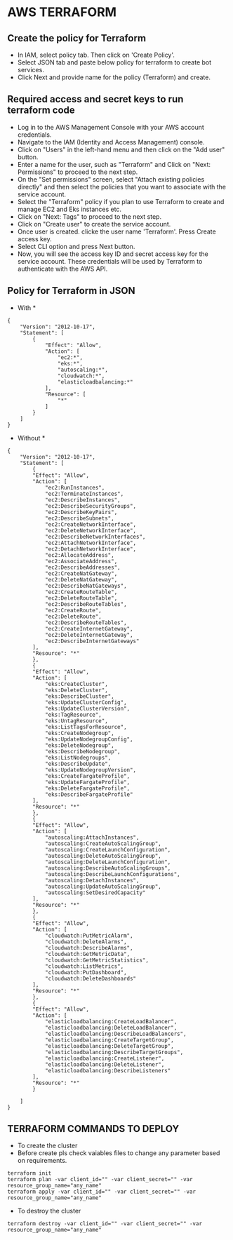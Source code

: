 # AWS TERRAFORM

## Create the policy for Terraform
- In IAM, select policy tab. Then click on 'Create Policy'.
- Select JSON tab and paste below policy for terraform to create bot services.
- Click Next and provide name for the policy (Terraform) and create.
## Required access and secret keys to run terraform code
- Log in to the AWS Management Console with your AWS account credentials.
- Navigate to the IAM (Identity and Access Management) console.
- Click on "Users" in the left-hand menu and then click on the "Add user" button.
- Enter a name for the user, such as "Terraform" and Click on "Next: Permissions" to proceed to the next step.
- On the "Set permissions" screen, select "Attach existing policies directly" and then select the policies that you want to associate with the service account.
- Select the "Terraform" policy if you plan to use Terraform to create and manage EC2 and Eks instances etc.
- Click on "Next: Tags" to proceed to the next step.
- Click on "Create user" to create the service account.
- Once user is created. clicke the user name 'Terraform'. Press Create access key.
- Select CLI option and press Next button.  
- Now, you will see the access key ID and secret access key for the service account. These credentials will be used by Terraform to authenticate with the AWS API.


## Policy for Terraform in JSON
- With *
```
{
    "Version": "2012-10-17",
    "Statement": [
        {
            "Effect": "Allow",
            "Action": [
                "ec2:*",
                "eks:*",
                "autoscaling:*",
                "cloudwatch:*",
                "elasticloadbalancing:*"
            ],
            "Resource": [
                "*"
            ]
        }
    ]
}
```
- Without *
```
{
    "Version": "2012-10-17",
    "Statement": [
        {
        "Effect": "Allow",
        "Action": [
            "ec2:RunInstances",
            "ec2:TerminateInstances",
            "ec2:DescribeInstances",
            "ec2:DescribeSecurityGroups",
            "ec2:DescribeKeyPairs",
            "ec2:DescribeSubnets",
            "ec2:CreateNetworkInterface",
            "ec2:DeleteNetworkInterface",
            "ec2:DescribeNetworkInterfaces",
            "ec2:AttachNetworkInterface",
            "ec2:DetachNetworkInterface",
            "ec2:AllocateAddress",
            "ec2:AssociateAddress",
            "ec2:DescribeAddresses",
            "ec2:CreateNatGateway",
            "ec2:DeleteNatGateway",
            "ec2:DescribeNatGateways",
            "ec2:CreateRouteTable",
            "ec2:DeleteRouteTable",
            "ec2:DescribeRouteTables",
            "ec2:CreateRoute",
            "ec2:DeleteRoute",
            "ec2:DescribeRouteTables",
            "ec2:CreateInternetGateway",
            "ec2:DeleteInternetGateway",
            "ec2:DescribeInternetGateways"
        ],
        "Resource": "*"
        },
        {
        "Effect": "Allow",
        "Action": [
            "eks:CreateCluster",
            "eks:DeleteCluster",
            "eks:DescribeCluster",
            "eks:UpdateClusterConfig",
            "eks:UpdateClusterVersion",
            "eks:TagResource",
            "eks:UntagResource",
            "eks:ListTagsForResource",
            "eks:CreateNodegroup",
            "eks:UpdateNodegroupConfig",
            "eks:DeleteNodegroup",
            "eks:DescribeNodegroup",
            "eks:ListNodegroups",
            "eks:DescribeUpdate",
            "eks:UpdateNodegroupVersion",
            "eks:CreateFargateProfile",
            "eks:UpdateFargateProfile",
            "eks:DeleteFargateProfile",
            "eks:DescribeFargateProfile"
        ],
        "Resource": "*"
        },
        {
        "Effect": "Allow",
        "Action": [
            "autoscaling:AttachInstances",
            "autoscaling:CreateAutoScalingGroup",
            "autoscaling:CreateLaunchConfiguration",
            "autoscaling:DeleteAutoScalingGroup",
            "autoscaling:DeleteLaunchConfiguration",
            "autoscaling:DescribeAutoScalingGroups",
            "autoscaling:DescribeLaunchConfigurations",
            "autoscaling:DetachInstances",
            "autoscaling:UpdateAutoScalingGroup",
            "autoscaling:SetDesiredCapacity"
        ],
        "Resource": "*"
        },
        {
        "Effect": "Allow",
        "Action": [
            "cloudwatch:PutMetricAlarm",
            "cloudwatch:DeleteAlarms",
            "cloudwatch:DescribeAlarms",
            "cloudwatch:GetMetricData",
            "cloudwatch:GetMetricStatistics",
            "cloudwatch:ListMetrics",
            "cloudwatch:PutDashboard",
            "cloudwatch:DeleteDashboards"
        ],
        "Resource": "*"
        },
        {
        "Effect": "Allow",
        "Action": [
            "elasticloadbalancing:CreateLoadBalancer",
            "elasticloadbalancing:DeleteLoadBalancer",
            "elasticloadbalancing:DescribeLoadBalancers",
            "elasticloadbalancing:CreateTargetGroup",
            "elasticloadbalancing:DeleteTargetGroup",
            "elasticloadbalancing:DescribeTargetGroups",
            "elasticloadbalancing:CreateListener",
            "elasticloadbalancing:DeleteListener",
            "elasticloadbalancing:DescribeListeners"
        ],
        "Resource": "*"
        }

    ]
}

```

## TERRAFORM COMMANDS TO DEPLOY
- To create the cluster
- Before create pls check vaiables files to change any parameter based on requirements.
```
terraform init 
terraform plan -var client_id="" -var client_secret="" -var resource_group_name="any_name"
terraform apply -var client_id="" -var client_secret="" -var resource_group_name="any_name"
```
- To destroy the cluster
```
terraform destroy -var client_id="" -var client_secret="" -var resource_group_name="any_name"
```